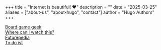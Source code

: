+++
title = "Internet is beautiful! ♥️"
description = ""
date = "2025-03-25"
aliases = ["about-us", "about-hugo", "contact"]
author = "Hugo Authors"
+++

<a target="_blank" href="https://boardgamegeek.com/">Board game geek</a><br/>
<a target="_blank" href="https://www.wherecaniwatchthis.tv">Where can i watch this?</a><br/>
<a target="_blank" href="https://www.futurepedia.io">Futurepedia</a><br/>
<a target="_blank" href="https://www.todoist.com/tr">To do ist</a>
